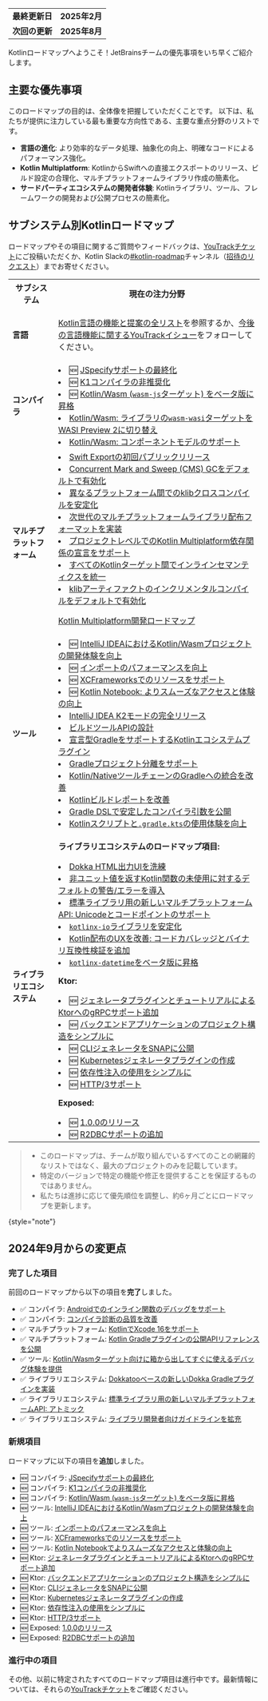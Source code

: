 [//]: # (title: Kotlinロードマップ)

<table>
    <tr>
        <td><strong>最終更新日</strong></td>
        <td><strong>2025年2月</strong></td>
    </tr>
    <tr>
        <td><strong>次回の更新</strong></td>
        <td><strong>2025年8月</strong></td>
    </tr>
</table>

Kotlinロードマップへようこそ！JetBrainsチームの優先事項をいち早くご紹介します。

## 主要な優先事項

このロードマップの目的は、全体像を把握していただくことです。
以下は、私たちが提供に注力している最も重要な方向性である、主要な重点分野のリストです。

*   **言語の進化**: より効率的なデータ処理、抽象化の向上、明確なコードによるパフォーマンス強化。
*   **Kotlin Multiplatform**: KotlinからSwiftへの直接エクスポートのリリース、ビルド設定の合理化、マルチプラットフォームライブラリ作成の簡素化。
*   **サードパーティエコシステムの開発者体験**: Kotlinライブラリ、ツール、フレームワークの開発および公開プロセスの簡素化。

## サブシステム別Kotlinロードマップ

<!-- To view the biggest projects we're working on, see the [Roadmap details](#roadmap-details) table. -->

ロードマップやその項目に関するご質問やフィードバックは、[YouTrackチケット](https://youtrack.jetbrains.com/issues?q=project:%20KT,%20KTIJ%20tag:%20%7BRoadmap%20Item%7D%20%23Unresolved%20)にご投稿いただくか、Kotlin Slackの[#kotlin-roadmap](https://kotlinlang.slack.com/archives/C01AAJSG3V4)チャンネル（[招待のリクエスト](https://surveys.jetbrains.com/s3/kotlin-slack-sign-up)）までお寄せください。

<!-- ### YouTrack board
Visit the [roadmap board in our issue tracker YouTrack](https://youtrack.jetbrains.com/agiles/153-1251/current) ![YouTrack](youtrack-logo.png){width=30}{type="joined"}
-->

<table>
    <tr>
        <th>サブシステム</th>
        <th>現在の注力分野</th>
    </tr>
    <tr id="language">
        <td><strong>言語</strong></td>
        <td>
            <p><a href="kotlin-language-features-and-proposals.md">Kotlin言語の機能と提案の全リスト</a>を参照するか、<a href="https://youtrack.jetbrains.com/issue/KT-54620">今後の言語機能に関するYouTrackイシュー</a>をフォローしてください。</p>
        </td>
    </tr>
    <tr id="compiler">
        <td><strong>コンパイラ</strong></td>
        <td>
            <list>
                <li>🆕 <a href="https://youtrack.jetbrains.com/issue/KT-75371">JSpecifyサポートの最終化</a></li>
                <li>🆕 <a href="https://youtrack.jetbrains.com/issue/KT-75372">K1コンパイラの非推奨化</a></li>
                <li>🆕 <a href="https://youtrack.jetbrains.com/issue/KT-75370">Kotlin/Wasm (<code>wasm-js</code>ターゲット) をベータ版に昇格</a></li>
                <li><a href="https://youtrack.jetbrains.com/issue/KT-64568" target="_blank">Kotlin/Wasm: ライブラリの<code>wasm-wasi</code>ターゲットをWASI Preview 2に切り替え</a></li>
                <li><a href="https://youtrack.jetbrains.com/issue/KT-64569" target="_blank">Kotlin/Wasm: コンポーネントモデルのサポート</a></li>
            </list>
        </td>
    </tr>
    <tr id="multiplatform">
        <td><strong>マルチプラットフォーム</strong></td>
        <td>
            <list>
                <li><a href="https://youtrack.jetbrains.com/issue/KT-64572">Swift Exportの初回パブリックリリース</a></li>
                <li><a href="https://youtrack.jetbrains.com/issue/KT-71278">Concurrent Mark and Sweep (CMS) GCをデフォルトで有効化</a></li>
                <li><a href="https://youtrack.jetbrains.com/issue/KT-71290">異なるプラットフォーム間でのklibクロスコンパイルを安定化</a></li> 
                <li><a href="https://youtrack.jetbrains.com/issue/KT-71281">次世代のマルチプラットフォームライブラリ配布フォーマットを実装</a></li>
                <li><a href="https://youtrack.jetbrains.com/issue/KT-71289">プロジェクトレベルでのKotlin Multiplatform依存関係の宣言をサポート</a></li>
                <li><a href="https://youtrack.jetbrains.com/issue/KT-64570" target="_blank">すべてのKotlinターゲット間でインラインセマンティクスを統一</a></li>
                <li><a href="https://youtrack.jetbrains.com/issue/KT-71279" target="_blank">klibアーティファクトのインクリメンタルコンパイルをデフォルトで有効化</a></li>
            </list>
            <tip><p><a href="https://www.jetbrains.com/help/kotlin-multiplatform-dev/kotlin-multiplatform-roadmap.html" target="_blank">Kotlin Multiplatform開発ロードマップ</a></p></tip>
         </td>
    </tr>
    <tr id="tooling">
        <td><strong>ツール</strong></td>
        <td>
            <list>
                <li>🆕 <a href="https://youtrack.jetbrains.com/issue/KT-75374" target="_blank">IntelliJ IDEAにおけるKotlin/Wasmプロジェクトの開発体験を向上</a></li>
                <li>🆕 <a href="https://youtrack.jetbrains.com/issue/KT-75376" target="_blank">インポートのパフォーマンスを向上</a></li>
                <li>🆕 <a href="https://youtrack.jetbrains.com/issue/KT-75377" target="_blank">XCFrameworksでのリソースをサポート</a></li>
                <li>🆕 <a href="https://youtrack.jetbrains.com/issue/KTNB-898" target="_blank">Kotlin Notebook: よりスムーズなアクセスと体験の向上</a></li>
                <li><a href="https://youtrack.jetbrains.com/issue/KTIJ-31316" target="_blank">IntelliJ IDEA K2モードの完全リリース</a></li>
                <li><a href="https://youtrack.jetbrains.com/issue/KT-71286" target="_blank">ビルドツールAPIの設計</a></li>
                <li><a href="https://youtrack.jetbrains.com/issue/KT-71292" target="_blank">宣言型GradleをサポートするKotlinエコシステムプラグイン</a></li>
                <li><a href="https://youtrack.jetbrains.com/issue/KT-54105" target="_blank">Gradleプロジェクト分離をサポート</a></li>
                <li><a href="https://youtrack.jetbrains.com/issue/KT-64577" target="_blank">Kotlin/NativeツールチェーンのGradleへの統合を改善</a></li>
                <li><a href="https://youtrack.jetbrains.com/issue/KT-60279" target="_blank">Kotlinビルドレポートを改善</a></li>
                <li><a href="https://youtrack.jetbrains.com/issue/KT-55515" target="_blank">Gradle DSLで安定したコンパイラ引数を公開</a></li>
                <li><a href="https://youtrack.jetbrains.com/issue/KT-49511" target="_blank">Kotlinスクリプトと<code>.gradle.kts</code>の使用体験を向上</a></li>
            </list>
         </td>
    </tr>
    <tr id="library-ecosystem">
        <td><strong>ライブラリエコシステム</strong></td>
        <td>
            <p><b>ライブラリエコシステムのロードマップ項目:</b></p>
            <list>
                <li><a href="https://youtrack.jetbrains.com/issue/KT-71295" target="_blank">Dokka HTML出力UIを洗練</a></li>
                <li><a href="https://youtrack.jetbrains.com/issue/KT-12719" target="_blank">非ユニット値を返すKotlin関数の未使用に対するデフォルトの警告/エラーを導入</a></li>
                <li><a href="https://youtrack.jetbrains.com/issue/KT-71298" target="_blank">標準ライブラリ用の新しいマルチプラットフォームAPI: Unicodeとコードポイントのサポート</a></li>
                <li><a href="https://youtrack.jetbrains.com/issue/KT-71300" target="_blank"><code>kotlinx-io</code>ライブラリを安定化</a></li>
                <li><a href="https://youtrack.jetbrains.com/issue/KT-71297" target="_blank">Kotlin配布のUXを改善: コードカバレッジとバイナリ互換性検証を追加</a></li>
                <li><a href="https://youtrack.jetbrains.com/issue/KT-64578" target="_blank"><code>kotlinx-datetime</code>をベータ版に昇格</a></li>
            </list>
            <p><b>Ktor:</b></p>
            <list>
                <li>🆕 <a href="https://youtrack.jetbrains.com/issue/KTOR-1501">ジェネレータプラグインとチュートリアルによるKtorへのgRPCサポート追加</a></li>
                <li>🆕 <a href="https://youtrack.jetbrains.com/issue/KTOR-7158">バックエンドアプリケーションのプロジェクト構造をシンプルに</a></li>
                <li>🆕 <a href="https://youtrack.jetbrains.com/issue/KTOR-3937">CLIジェネレータをSNAPに公開</a></li>
                <li>🆕 <a href="https://youtrack.jetbrains.com/issue/KTOR-6026">Kubernetesジェネレータプラグインの作成</a></li>
                <li>🆕 <a href="https://youtrack.jetbrains.com/issue/KTOR-6621">依存性注入の使用をシンプルに</a></li>
                <li>🆕 <a href="https://youtrack.jetbrains.com/issue/KTOR-7938">HTTP/3サポート</a></li>
            </list>
            <p><b>Exposed:</b></p>
            <list>
                <li>🆕 <a href="https://youtrack.jetbrains.com/issue/EXPOSED-444">1.0.0のリリース</a></li>
                <li>🆕 <a href="https://youtrack.jetbrains.com/issue/EXPOSED-74">R2DBCサポートの追加</a></li>
            </list>
         </td>
    </tr>
</table>

> * このロードマップは、チームが取り組んでいるすべてのことの網羅的なリストではなく、最大のプロジェクトのみを記載しています。
> * 特定のバージョンで特定の機能や修正を提供することを保証するものではありません。
> * 私たちは進捗に応じて優先順位を調整し、約6ヶ月ごとにロードマップを更新します。
> 
{style="note"}

## 2024年9月からの変更点

### 完了した項目

前回のロードマップから以下の項目を**完了**しました。

*   ✅ コンパイラ: [Androidでのインライン関数のデバッグをサポート](https://youtrack.jetbrains.com/issue/KT-60276)
*   ✅ コンパイラ: [コンパイラ診断の品質を改善](https://youtrack.jetbrains.com/issue/KT-71275)
*   ✅ マルチプラットフォーム: [KotlinでXcode 16をサポート](https://youtrack.jetbrains.com/issue/KT-71287)
*   ✅ マルチプラットフォーム: [Kotlin Gradleプラグインの公開APIリファレンスを公開](https://youtrack.jetbrains.com/issue/KT-71288)
*   ✅ ツール: [Kotlin/Wasmターゲット向けに箱から出してすぐに使えるデバッグ体験を提供](https://youtrack.jetbrains.com/issue/KT-71276)
*   ✅ ライブラリエコシステム: [Dokkatooベースの新しいDokka Gradleプラグインを実装](https://youtrack.jetbrains.com/issue/KT-71293)
*   ✅ ライブラリエコシステム: [標準ライブラリ用の新しいマルチプラットフォームAPI: アトミック](https://youtrack.jetbrains.com/issue/KT-62423)
*   ✅ ライブラリエコシステム: [ライブラリ開発者向けガイドラインを拡充](https://youtrack.jetbrains.com/issue/KT-71299)

### 新規項目

ロードマップに以下の項目を**追加**しました。

*   🆕 コンパイラ: [JSpecifyサポートの最終化](https://youtrack.jetbrains.com/issue/KT-75371)
*   🆕 コンパイラ: [K1コンパイラの非推奨化](https://youtrack.jetbrains.com/issue/KT-75372)
*   🆕 コンパイラ: [Kotlin/Wasm (`wasm-js`ターゲット) をベータ版に昇格](https://youtrack.jetbrains.com/issue/KT-75370)
*   🆕 ツール: [IntelliJ IDEAにおけるKotlin/Wasmプロジェクトの開発体験を向上](https://youtrack.jetbrains.com/issue/KT-75374)
*   🆕 ツール: [インポートのパフォーマンスを向上](https://youtrack.jetbrains.com/issue/KT-75376)
*   🆕 ツール: [XCFrameworksでのリソースをサポート](https://youtrack.jetbrains.com/issue/KT-75377)
*   🆕 ツール: [Kotlin Notebookでよりスムーズなアクセスと体験の向上](https://youtrack.jetbrains.com/issue/KTNB-898)
*   🆕 Ktor: [ジェネレータプラグインとチュートリアルによるKtorへのgRPCサポート追加](https://youtrack.jetbrains.com/issue/KTOR-1501)
*   🆕 Ktor: [バックエンドアプリケーションのプロジェクト構造をシンプルに](https://youtrack.jetbrains.com/issue/KTOR-7158)
*   🆕 Ktor: [CLIジェネレータをSNAPに公開](https://youtrack.jetbrains.com/issue/KTOR-3937)
*   🆕 Ktor: [Kubernetesジェネレータプラグインの作成](https://youtrack.jetbrains.com/issue/KTOR-6026)
*   🆕 Ktor: [依存性注入の使用をシンプルに](https://youtrack.jetbrains.com/issue/KTOR-6621)
*   🆕 Ktor: [HTTP/3サポート](https://youtrack.jetbrains.com/issue/KTOR-7938)
*   🆕 Exposed: [1.0.0のリリース](https://youtrack.jetbrains.com/issue/EXPOSED-444)
*   🆕 Exposed: [R2DBCサポートの追加](https://youtrack.jetbrains.com/issue/EXPOSED-74)

<!--
### Removed items

We've **removed** the following items from the roadmap:

* ❌ Compiler: [Improve the quality of compiler diagnostics](https://youtrack.jetbrains.com/issue/KT-71275)

> Some items were removed from the roadmap but not dropped completely. In some cases, we've merged previous roadmap items
> with the current ones.
>
{style="note"}
-->

### 進行中の項目

その他、以前に特定されたすべてのロードマップ項目は進行中です。最新情報については、それらの[YouTrackチケット](https://youtrack.jetbrains.com/issues?q=project:%20KT,%20KTIJ%20tag:%20%7BRoadmap%20Item%7D%20%23Unresolved%20)をご確認ください。